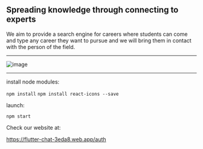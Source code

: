 ## Spreading knowledge through connecting to experts

We aim to provide a search engine for careers where students can come and type any career they want to pursue and we will bring them in contact with the person of the field.

---
![image](https://user-images.githubusercontent.com/50635793/121251720-cfc6f580-c8c4-11eb-9292-a40de497b265.png)

---

install node modules:

`npm install`
`npm install react-icons --save`

launch:

`npm start`

Check our website at:

<https://flutter-chat-3eda8.web.app/auth>
